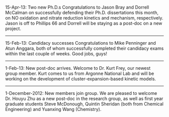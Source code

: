 15-Apr-13: Two new Ph.D.s
Congratulations to Jason Bray and Dorrell McCalman on successfully defending their Ph.D. dissertations this month, on NO oxidation and nitrate reduction kinetics and mechanism, respectively. Jason is off to Phillips 66 and Dorrell will be staying as a post-doc on a new project.
* * *
15-Feb-13: Candidacy successes
Congratulations to Mike Penninger and Atun Anggara, both of whom successfully completed their candidacy exams within the last couple of weeks. Good jobs, guys!
* * *
1-Feb-13: New post-doc arrives.
Welcome to Dr. Kurt Frey, our newest group member. Kurt comes to us from Argonne National Lab and will be working on the development of cluster-expansion-based kinetic models.
* * *
1-December-2012: New members join group.
We are pleased to welcome Dr. Houyu Zhu as a new post-doc in the research group, as well as first year graduate students Steve McDonough, Quintin Sheridan (both from Chemical Engineering) and Yuanxing Wang (Chemistry).
